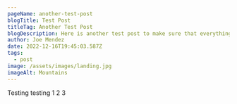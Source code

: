 ```yaml
---
pageName: another-test-post
blogTitle: Test Post
titleTag: Another Test Post
blogDescription: Here is another test post to make sure that everything is sound and smooth
author: Joe Mendez
date: 2022-12-16T19:45:03.587Z
tags:
  - post
image: /assets/images/landing.jpg
imageAlt: Mountains
---
```

Testing testing 1 2 3